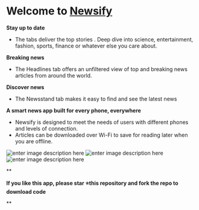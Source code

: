 # Welcome to [Newsify](https://play.google.com/store/apps/details?id=com.proapps.newsify)

**Stay up to date**

- The tabs deliver the top stories . Deep dive into science, entertainment, fashion, sports, finance or whatever else you care about.

**Breaking news**

- The Headlines tab offers an unfiltered view of top and breaking news articles from around the world.

**Discover news**

- The Newsstand tab makes it easy to find and see the latest news

**A smart news app built for every phone, everywhere**

- Newsify is designed to meet the needs of users with different
  phones and levels of connection.
- Articles can be downloaded
  over Wi-Fi to save for reading later when you are offline.

![enter image description here](https://play-lh.googleusercontent.com/3xaSzU_M-N54b4kXx30_ufck3WxBgeyTT9IKPTcrkCTUKIIi_q3y_9qOgLiiwr8ALQ=w720-h310-rw)
![enter image description here](https://play-lh.googleusercontent.com/IuKQJlsmFnk3mrNHEYsczD47Ntz_6j4g8r-_hGuiX6xurDG13qoH50SDkVkVHHetR6s=w720-h310-rw)
![enter image description here](https://play-lh.googleusercontent.com/Rgo-Xhb4OM-l7rUXZYrbanU7bUlRFaNKWTcOoaaBYs0do3bVyT-lcM8a0Zzjj6S6tMG4=w720-h310-rw)

\*\*

**If you like this app, please star ⭐this repository and fork the repo to download code**

\*\*

